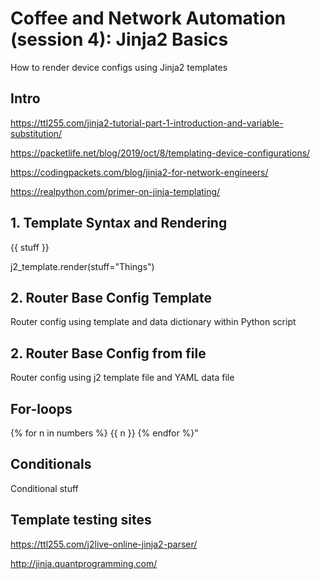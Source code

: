 # Coffee and Network Automation (session 4): Jinja2 Basics

How to render device configs using Jinja2 templates

## Intro

https://ttl255.com/jinja2-tutorial-part-1-introduction-and-variable-substitution/

https://packetlife.net/blog/2019/oct/8/templating-device-configurations/

https://codingpackets.com/blog/jinja2-for-network-engineers/

https://realpython.com/primer-on-jinja-templating/


## 1. Template Syntax and Rendering

{{ stuff }}

j2_template.render(stuff="Things")


## 2. Router Base Config Template

Router config using template and data dictionary within Python script


## 2. Router Base Config from file

Router config using j2 template file and YAML data file


## For-loops

{% for n in numbers %}
{{ n }} 
{% endfor %}"


## Conditionals


Conditional stuff


## Template testing sites

https://ttl255.com/j2live-online-jinja2-parser/

http://jinja.quantprogramming.com/

